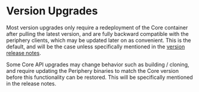 # Version Upgrades

Most version upgrades only require a redeployment of the Core container after pulling the latest version, and are fully backward compatible with the periphery clients, which may be updated later on as convenient. This is the default, and will be the case unless specifically mentioned in the [version release notes](https://github.com/moghtech/komodo/releases).

Some Core API upgrades may change behavior such as building / cloning, and require updating the Periphery binaries to match the Core version before this functionality can be restored. This will be specifically mentioned in the release notes.